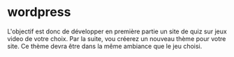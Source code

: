 # wordpress
L'objectif est donc de développer en première partie un site de quiz sur jeux video de votre choix. Par la suite, vou créerez un nouveau thème pour votre site. Ce thème devra être dans la même ambiance que le jeu choisi.
